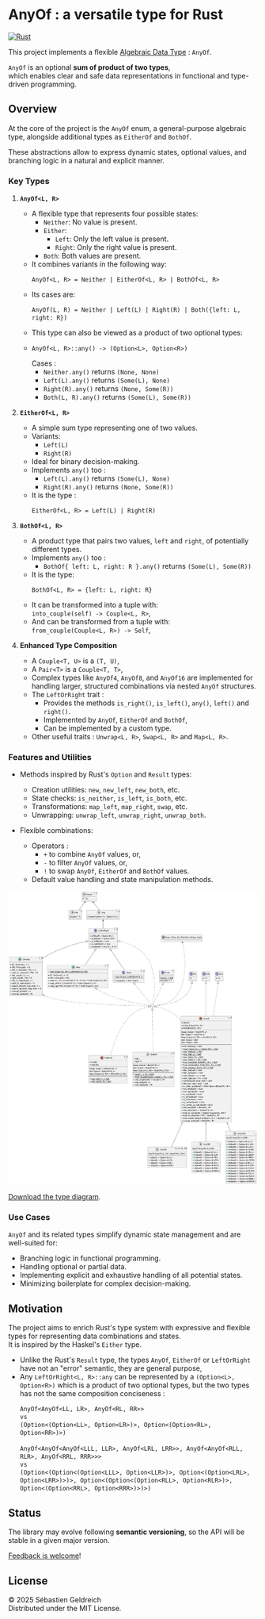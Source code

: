 # AnyOf : a versatile type for Rust

[![Rust](https://github.com/Trehinos/any_of/actions/workflows/rust.yml/badge.svg?branch=ci)](https://github.com/Trehinos/any_of/actions/workflows/rust.yml)

This project implements a flexible [Algebraic Data Type](https://en.wikipedia.org/wiki/Algebraic_data_type) : `AnyOf`.

`AnyOf` is an optional **sum of product of two types**,  
which enables clear and safe data representations in functional and type-driven programming.

## Overview

At the core of the project is the `AnyOf` enum, a general-purpose algebraic type,
alongside additional types as `EitherOf` and `BothOf`.

These abstractions allow to express dynamic states, optional values, and branching logic in a natural and explicit
manner.

### Key Types

1. **`AnyOf<L, R>`**
    - A flexible type that represents four possible states:
        - `Neither`: No value is present.
        - `Either`:
            - `Left`: Only the left value is present.
            - `Right`: Only the right value is present.
        - `Both`: Both values are present.
    - It combines variants in the following way:
      ```
      AnyOf<L, R> = Neither | EitherOf<L, R> | BothOf<L, R>
      ```
    - Its cases are:
      ```
      AnyOf(L, R) = Neither | Left(L) | Right(R) | Both({left: L, right: R})
      ```
    - This type can also be viewed as a product of two optional types:
    - 
      ```
      AnyOf<L, R>::any() -> (Option<L>, Option<R>)
      ```
      Cases :
        - `Neither.any()` returns `(None, None)`
        - `Left(L).any()` returns `(Some(L), None)`
        - `Right(R).any()` returns `(None, Some(R))`
        - `Both(L, R).any()` returns `(Some(L), Some(R))`

2. **`EitherOf<L, R>`**
    - A simple sum type representing one of two values.
    - Variants:
        - `Left(L)`
        - `Right(R)`
    - Ideal for binary decision-making.
    - Implements `any()` too :
        - `Left(L).any()` returns `(Some(L), None)`
        - `Right(R).any()` returns `(None, Some(R))`
    - It is the type :
      ```
      EitherOf<L, R> = Left(L) | Right(R)
      ```

3. **`BothOf<L, R>`**
    - A product type that pairs two values, `left` and `right`, of potentially different types.
    - Implements `any()` too :
        - `BothOf{ left: L, right: R }.any()` returns `(Some(L), Some(R))`
    - It is the type:
      ```
      BothOf<L, R> = {left: L, right: R}
      ```
    - It can be transformed into a tuple with:  
      `into_couple(self) -> Couple<L, R>`,
    - And can be transformed from a tuple with:  
      `from_couple(Couple<L, R>) -> Self`,

4. **Enhanced Type Composition**
    - A `Couple<T, U>` is a `(T, U)`,
    - A `Pair<T>` is a `Couple<T, T>`,
    - Complex types like `AnyOf4`, `AnyOf8`, and `AnyOf16` are implemented for handling larger,
      structured combinations via nested `AnyOf` structures.
    - The `LeftOrRight` trait :
        - Provides the methods `is_right()`, `is_left()`, `any()`, `left()` and `right()`.
        - Implemented by `AnyOf`, `EitherOf` and `BothOf`,
        - Can be implemented by a custom type.
    - Other useful traits : `Unwrap<L, R>`, `Swap<L, R>` and `Map<L, R>`.

### Features and Utilities

- Methods inspired by Rust's `Option` and `Result` types:
    - Creation utilities: `new`, `new_left`, `new_both`, etc.
    - State checks: `is_neither`, `is_left`, `is_both`, etc.
    - Transformations: `map_left`, `map_right`, `swap`, etc.
    - Unwrapping: `unwrap_left`, `unwrap_right`, `unwrap_both`.

- Flexible combinations:
    - Operators :
        - `+` to combine `AnyOf` values, or,
        - `-` to filter `AnyOf` values, or,
        - `!` to swap  `AnyOf`, `EitherOf` and `BothOf` values.
    - Default value handling and state manipulation methods.

![Type diagram PNG](doc/any_of-type-diagram.png)

[Download the type diagram](doc/types.plantuml).

### Use Cases

`AnyOf` and its related types simplify dynamic state management and are well-suited for:

- Branching logic in functional programming.
- Handling optional or partial data.
- Implementing explicit and exhaustive handling of all potential states.
- Minimizing boilerplate for complex decision-making.

## Motivation

The project aims to enrich Rust's type system with expressive and flexible types
for representing data combinations and states.  
It is inspired by the Haskel's `Either` type.

* Unlike the Rust's `Result` type, the types `AnyOf`, `EitherOf` or `LeftOrRight` have not an "error" semantic, they are
  general purpose,
* Any `LeftOrRight<L, R>::any` can be represented by a `(Option<L>, Option<R>)`  which is a product of two optional
  types, but the two types has not the same composition conciseness :
  ```
  AnyOf<AnyOf<LL, LR>, AnyOf<RL, RR>>
  vs
  (Option<(Option<LL>, Option<LR>)>, Option<(Option<RL>, Option<RR>)>)
  
  AnyOf<AnyOf<AnyOf<LLL, LLR>, AnyOf<LRL, LRR>>, AnyOf<AnyOf<RLL, RLR>, AnyOf<RRL, RRR>>>
  vs
  (Option<(Option<(Option<LLL>, Option<LLR>)>, Option<(Option<LRL>, Option<LRR>)>)>, Option<(Option<(Option<RLL>, Option<RLR>)>, Option<(Option<RRL>, Option<RRR>)>)>)
  ```

## Status

The library may evolve following **semantic versioning**,
so the API will be stable in a given major version.

[Feedback is welcome](mailto:dev-any-of@trehinos.eu)!

## License

&copy; 2025 Sébastien Geldreich  
Distributed under the MIT License.